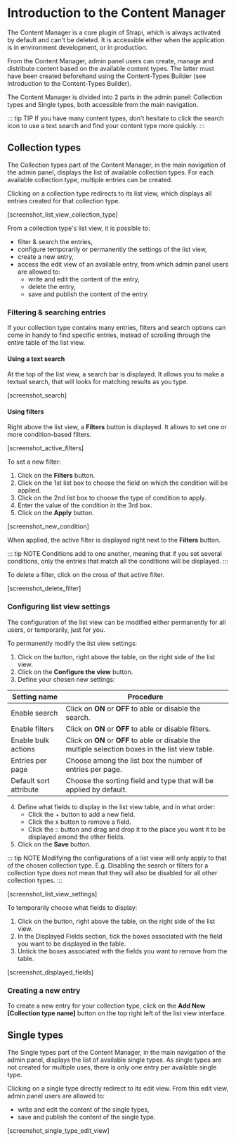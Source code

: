 # Introduction to the Content Manager

The Content Manager is a core plugin of Strapi, which is always activated by default and can't be deleted. It is accessible either when the application is in environment development, or in production.

From the Content Manager, admin panel users can create, manage and distribute content based on the available content types. The latter must have been created beforehand using the Content-Types Builder (see Introduction to the Content-Types Builder). 

The Content Manager is divided into 2 parts in the admin panel: Collection types and Single types, both accessible from the main navigation.

::: tip TIP
If you have many content types, don't hesitate to click the search icon <Fa-Search /> to use a text search and find your content type more quickly.
:::

## Collection types

The Collection types part of the Content Manager, in the main navigation of the admin panel, displays the list of available collection types. For each available collection type, multiple entries can be created.

Clicking on a collection type redirects to its list view, which displays all entries created for that collection type.

[screenshot_list_view_collection_type]

From a collection type's list view, it is possible to:

- filter & search the entries,
- configure temporarily or permanently the settings of the list view,
- create a new entry,
- access the edit view of an available entry, from which admin panel users are allowed to:
  - write and edit the content of the entry,
  - delete the entry,
  - save and publish the content of the entry.

### Filtering & searching entries

If your collection type contains many entries, filters and search options can come in handy to find specific entries, instead of scrolling through the entire table of the list view.

#### Using a text search

At the top of the list view, a search bar is displayed. It allows you to make a textual search, that will looks for matching results as you type.

[screenshot_search]

#### Using filters

Right above the list view, a **Filters** button is displayed. It allows to set one or more condition-based filters.

[screenshot_active_filters]

To set a new filter:

1. Click on the **Filters** button.
2. Click on the 1st list box to choose the field on which the condition will be applied.
3. Click on the 2nd list box to choose the type of condition to apply.
4. Enter the value of the condition in the 3rd box.
5. Click on the **Apply** button.

[screenshot_new_condition]

When applied, the active filter is displayed right next to the **Filters** button.

::: tip NOTE
Conditions add to one another, meaning that if you set several conditions, only the entries that match all the conditions will be displayed.
:::

To delete a filter, click on the cross of that active filter.

[screenshot_delete_filter]

### Configuring list view settings

The configuration of the list view can be modified either permanently for all users, or temporarily, just for you.

To permanently modify the list view settings:

1. Click on the <Fa-Cog /> button, right above the table, on the right side of the list view.
2. Click on the **Configure the view** button.
3. Define your chosen new settings:

| Setting name           | Procedure                                                                                          |
| ---------------------- |----------------------------------------------------------------------------------------------------|
| Enable search          | Click on **ON** or **OFF** to able or disable the search.                                          |
| Enable filters         | Click on **ON** or **OFF** to able or disable filters.                                             |
| Enable bulk actions    | Click on **ON** or **OFF** to able or disable the multiple selection boxes in the list view table. |
| Entries per page       | Choose among the list box the number of entries per page.                                          |
| Default sort attribute | Choose the sorting field and type that will be applied by default.                                 |

4. Define what fields to display in the list view table, and in what order:
   - Click the + button to add a new field.
   - Click the x button to remove a field.
   - Click the :: button and drag and drop it to the place you want it to be displayed amond the other fields.
5. Click on the **Save** button.

::: tip NOTE
Modifying the configurations of a list view will only apply to that of the chosen collection type. E.g. Disabling the search or filters for a collection type does not mean that they will also be disabled for all other collection types.
:::

[screenshot_list_view_settings]

To temporarily choose what fields to display:

1. Click on the <Fa-Cog /> button, right above the table, on the right side of the list view.
2. In the Displayed Fields section, tick the boxes associated with the field you want to be displayed in the table.
3. Untick the boxes associated with the fields you want to remove from the table.

[screenshot_displayed_fields]

### Creating a new entry

To create a new entry for your collection type, click on the **Add New [Collection type name]** button on the top right left of the list view interface.


## Single types

The Single types part of the Content Manager, in the main navigation of the admin panel, displays the list of available single types. As single types are not created for multiple uses, there is only one entry per available single type.

Clicking on a single type directly redirect to its edit view. From this edit view, admin panel users are allowed to:

- write and edit the content of the single types,
- save and publish the content of the single type.

[screenshot_single_type_edit_view]